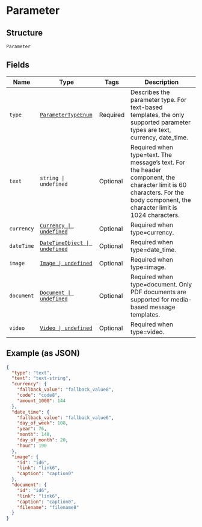 
# Parameter

## Structure

`Parameter`

## Fields

| Name | Type | Tags | Description |
|  --- | --- | --- | --- |
| `type` | [`ParameterTypeEnum`](../../doc/models/parameter-type-enum.md) | Required | Describes the parameter type. For text-based templates, the only supported parameter types are text, currency, date_time. |
| `text` | `string \| undefined` | Optional | Required when type=text. The message’s text. For the header component, the character limit is 60 characters. For the body component, the character limit is 1024 characters. |
| `currency` | [`Currency \| undefined`](../../doc/models/currency.md) | Optional | Required when type=currency. |
| `dateTime` | [`DateTimeObject \| undefined`](../../doc/models/date-time-object.md) | Optional | Required when type=date_time. |
| `image` | [`Image \| undefined`](../../doc/models/image.md) | Optional | Required when type=image. |
| `document` | [`Document \| undefined`](../../doc/models/document.md) | Optional | Required when type=document. Only PDF documents are supported for media-based message templates. |
| `video` | [`Video \| undefined`](../../doc/models/video.md) | Optional | Required when type=video. |

## Example (as JSON)

```json
{
  "type": "text",
  "text": "text-string",
  "currency": {
    "fallback_value": "fallback_value8",
    "code": "code8",
    "amount_1000": 144
  },
  "date_time": {
    "fallback_value": "fallback_value6",
    "day_of_week": 108,
    "year": 76,
    "month": 148,
    "day_of_month": 20,
    "hour": 190
  },
  "image": {
    "id": "id6",
    "link": "link6",
    "caption": "caption0"
  },
  "document": {
    "id": "id6",
    "link": "link6",
    "caption": "caption0",
    "filename": "filename8"
  }
}
```


